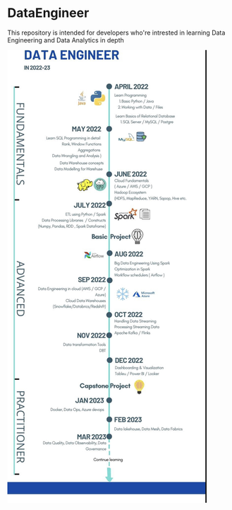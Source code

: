# DataEngineer

This repository is intended for developers who're intrested in learning Data Engineering and Data Analytics in depth

![DataEngineer road Map](resources/images/DataEngineerRoadMap.jpg)
